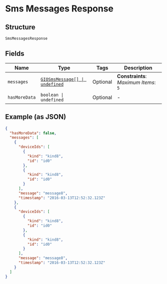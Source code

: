 
# Sms Messages Response

## Structure

`SmsMessagesResponse`

## Fields

| Name | Type | Tags | Description |
|  --- | --- | --- | --- |
| `messages` | [`GIOSmsMessage[] \| undefined`](../../doc/models/gio-sms-message.md) | Optional | **Constraints**: *Maximum Items*: `5` |
| `hasMoreData` | `boolean \| undefined` | Optional | - |

## Example (as JSON)

```json
{
  "hasMoreData": false,
  "messages": [
    {
      "deviceIds": [
        {
          "kind": "kind8",
          "id": "id0"
        },
        {
          "kind": "kind8",
          "id": "id0"
        }
      ],
      "message": "message8",
      "timestamp": "2016-03-13T12:52:32.123Z"
    },
    {
      "deviceIds": [
        {
          "kind": "kind8",
          "id": "id0"
        },
        {
          "kind": "kind8",
          "id": "id0"
        }
      ],
      "message": "message8",
      "timestamp": "2016-03-13T12:52:32.123Z"
    }
  ]
}
```

